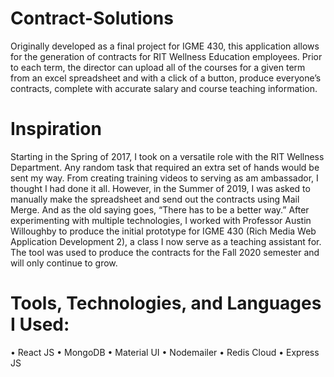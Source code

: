# Contract-Solutions

Originally developed as a final project for IGME 430, this application allows for the generation of contracts for RIT Wellness Education employees. Prior to each term, the director can upload all of the courses for a given term from an excel spreadsheet and with a click of a button, produce everyone’s contracts, complete with accurate salary and course teaching information.

# Inspiration
Starting in the Spring of 2017, I took on a versatile role with the RIT Wellness Department. Any random task that required an extra set of hands would be sent my way. From creating training videos to serving as am ambassador, I thought I had done it all. However, in the Summer of 2019, I was asked to manually make the spreadsheet and send out the contracts using Mail Merge. And as the old saying goes, “There has to be a better way.” After experimenting with multiple technologies, I worked with Professor Austin Willoughby to produce the initial prototype for IGME 430 (Rich Media Web Application Development 2), a class I now serve as a teaching assistant for. The tool was used to produce the contracts for the Fall 2020 semester and will only continue to grow.

# Tools, Technologies, and Languages I Used:
  •	React JS
  •	MongoDB
  •	Material UI
  •	Nodemailer
  •	Redis Cloud
  •	Express JS
